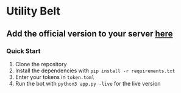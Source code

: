 # Utility Belt

## Add the official version to your server [here](https://discord.com/oauth2/authorize?client_id=1098280039486849174&scope=bot&permissions=275146861665)

### Quick Start
1. Clone the repository
2. Install the dependencies with `pip install -r requirements.txt`
3. Enter your tokens in `token.toml`
4. Run the bot with `python3 app.py -live` for the live version
